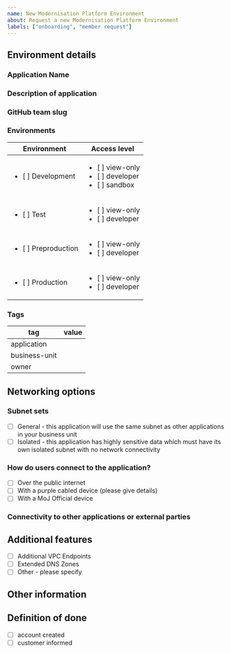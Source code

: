 ```yaml
---
name: New Modernisation Platform Environment
about: Request a new Modernisation Platform Environment
labels: ["onboarding", "member request"]
---
```


<!-- Please complete the following details and submit the new issue -->

## Environment details

### Application Name

<!--
The name must be in lowercase and a maximum of 30 characters
The name of your application, please follow MoJ guidance for naming things
https://ministryofjustice.github.io/technical-guidance/documentation/standards/naming-things.html#naming-things
-->

### Description of application

<!--
Brief description of the application and what it looks like.
What does the application do?
What technologies does it use?
-->

### GitHub team slug

<!-- 
The name of your GitHub team for environment access, this github team must be part of the ministryofjustice github organisation.
You can have multiple GitHub teams with different access levels if required.
-->

### Environments

<!-- 
Which environments would you like for your application 
(we recommend production and one non production environment if possible)
The access level determines what actions you can do in the AWS console, see here for more information:
https://user-guide.modernisation-platform.service.justice.gov.uk/user-guide/creating-environments.html#access
Choose one access level per environment.
-->

| Environment   | Access level |
| ---     | --- |
|<ul><li>[ ] Development</li></ul> | <ul><li>[ ] view-only</li><li>[ ] developer</li><li>[ ] sandbox</li></ul> |
|<ul><li>[ ] Test</li></ul>   | <ul><li>[ ] view-only</li><li>[ ] developer</li></ul> |
|<ul><li>[ ] Preproduction</li></ul>| <ul><li>[ ] view-only</li><li>[ ] developer</li></ul> |
|<ul><li>[ ] Production</li></ul> | <ul><li>[ ] view-only</li><li>[ ] developer</li></ul> |

### Tags

<!-- 
These will be used to tag your AWS resources, for further details on tagging please see here 
https://ministryofjustice.github.io/technical-guidance/documentation/standards/documenting-infrastructure-owners.html#tags-you-should-use

The is-production tag will be inferred from the environment and is not needed here
-->

tag | value
--- | ---
application |
business-unit |
owner |

<!-- 
Valid business-unit values
HQ,HMPPS,OPG,LAA,HMCTS,CICA,Platforms,CJSE
-->

## Networking options

### Subnet sets

<!--Please choose one of the below, most applications will use the general subnet set for their business unit. This means that they will benefit from out of the box connectivity to other applications, most applications will use the general subnet.  If an application has highly sensitive data it may need to go into a subnet with limited connectivity. -->

- [ ] General - this application will use the same subnet as other applications in your business unit
- [ ] Isolated - this application has highly sensitive data which must have its own isolated subnet with no network connectivity

### How do users connect to the application?

- [ ] Over the public internet
- [ ] With a purple cabled device (please give details)
- [ ] With a MoJ Official device

### Connectivity to other applications or external parties

<!-- Please detail here and connectivity that your application needs, eg to other applications or external parties -->

## Additional features

<!-- 
Please check any additional features required. For more information see here
https://user-guide.modernisation-platform.service.justice.gov.uk/user-guide/creating-networking.html#certificate-services
If you are not sure you can leave these blank and they can be added at a later date
-->

- [ ] Additional VPC Endpoints
- [ ] Extended DNS Zones
- [ ] Other - please specify

## Other information

<!-- Any other information you feel is relevant, please remember this is a public repository -->

## Definition of done

<!-- Checklist for definition of done and acceptance criteria, for example: -->

- [ ] account created
- [ ] customer informed